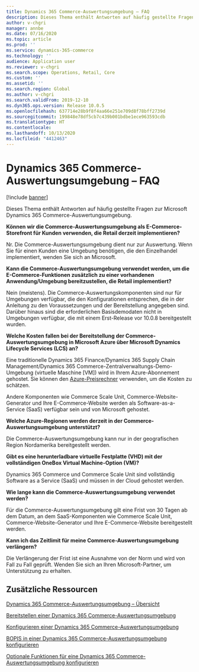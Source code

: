 ```yaml
---
title: Dynamics 365 Commerce-Auswertungsumgebung – FAQ
description: Dieses Thema enthält Antworten auf häufig gestellte Fragen zur Microsoft Dynamics 365 Commerce-Auswertungsumgebung.
author: v-chgri
manager: annbe
ms.date: 07/16/2020
ms.topic: article
ms.prod: ''
ms.service: dynamics-365-commerce
ms.technology: ''
audience: Application user
ms.reviewer: v-chgri
ms.search.scope: Operations, Retail, Core
ms.custom: ''
ms.assetid: ''
ms.search.region: Global
ms.author: v-chgri
ms.search.validFrom: 2019-12-10
ms.dyn365.ops.version: Release 10.0.5
ms.openlocfilehash: 637714e28b9f8f4aa66e251e709d8f78bff2739d
ms.sourcegitcommit: 199848e78df5cb7c439b001bdbe1ece963593cdb
ms.translationtype: HT
ms.contentlocale: 
ms.lasthandoff: 10/13/2020
ms.locfileid: "4412463"
---
```

# <a name="dynamics-365-commerce-evaluation-environment-faq"></a>Dynamics 365 Commerce-Auswertungsumgebung – FAQ

[!include [banner](includes/banner.md)]

Dieses Thema enthält Antworten auf häufig gestellte Fragen zur Microsoft Dynamics 365 Commerce-Auswertungsumgebung.

**Können wir die Commerce-Auswertungsumgebung als E-Commerce-Storefront für Kunden verwenden, die Retail derzeit implementieren?**

Nr. Die Commerce-Auswertungsumgebung dient nur zur Auswertung. Wenn Sie für einen Kunden eine Umgebung benötigen, die den Einzelhandel implementiert, wenden Sie sich an Microsoft.

**Kann die Commerce-Auswertungsumgebung verwendet werden, um die E-Commerce-Funktionen zusätzlich zu einer vorhandenen Anwendung/Umgebung bereitzustellen, die Retail implementiert?**

Nein (meistens). Die Commerce-Auswertungskomponenten sind nur für Umgebungen verfügbar, die den Konfigurationen entsprechen, die in der Anleitung zu den Voraussetzungen und der Bereitstellung angegeben sind. Darüber hinaus sind die erforderlichen Basisdemodaten nicht in Umgebungen verfügbar, die mit einem Erst-Release vor 10.0.8 bereitgestellt wurden. 

**Welche Kosten fallen bei der Bereitstellung der Commerce-Auswertungsumgebung in Microsoft Azure über Microsoft Dynamics Lifecycle Services (LCS) an?**

Eine traditionelle Dynamics 365 Finance/Dynamics 365 Supply Chain Management/Dynamics 365 Commerce-Zentralverwaltungs-Demo-Umgebung (virtuelle Maschine \[VM\]) wird in Ihrem Azure-Abonnement gehostet. Sie können den [Azure-Preisrechner](https://azure.microsoft.com/pricing/calculator/) verwenden, um die Kosten zu schätzen.

Andere Komponenten wie Commerce Scale Unit, Commerce-Website-Generator und Ihre E-Commerce-Website werden als Software-as-a-Service (SaaS) verfügbar sein und von Microsoft gehostet.

**Welche Azure-Regionen werden derzeit in der Commerce-Auswertungsumgebung unterstützt?**

Die Commerce-Auswertungsumgebung kann nur in der geografischen Region Nordamerika bereitgestellt werden.

**Gibt es eine herunterladbare virtuelle Festplatte (VHD) mit der vollständigen OneBox Virtual Machine-Option (VM)?**

Dynamics 365 Commerce und Commerce Scale Unit sind vollständig Software as a Service (SaaS) und müssen in der Cloud gehostet werden.

**Wie lange kann die Commerce-Auswertungsumgebung verwendet werden?**

Für die Commerce-Auswertungsumgebung gilt eine Frist von 30 Tagen ab dem Datum, an dem SaaS-Komponenten wie Commerce Scale Unit, Commerce-Website-Generator und Ihre E-Commerce-Website bereitgestellt werden.

**Kann ich das Zeitlimit für meine Commerce-Auswertungsumgebung verlängern?**

Die Verlängerung der Frist ist eine Ausnahme von der Norm und wird von Fall zu Fall geprüft. Wenden Sie sich an Ihren Microsoft-Partner, um Unterstützung zu erhalten.

## <a name="additional-resources"></a>Zusätzliche Ressourcen

[Dynamics 365 Commerce-Auswertungsumgebung – Übersicht](cpe-overview.md)

[Bereitstellen einer Dynamics 365 Commerce-Auswertungsumgebung](provisioning-guide.md)

[Konfigurieren einer Dynamics 365 Commerce-Auswertungsumgebung](cpe-post-provisioning.md)

[BOPIS in einer Dynamics 365 Commerce-Auswertungsumgebung konfigurieren](cpe-bopis.md)

[Optionale Funktionen für eine Dynamics 365 Commerce-Auswertungsumgebung konfigurieren](cpe-optional-features.md)
